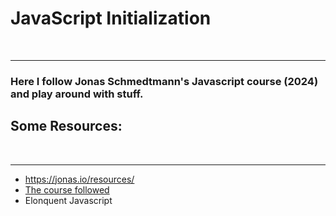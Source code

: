 # JavaScript Initialization
<br>

---

### Here I follow Jonas Schmedtmann's Javascript course (2024) and play around with stuff. 

## Some Resources: 
<br>

---
- https://jonas.io/resources/
- [The course followed](https://www.udemy.com/course/the-complete-javascript-course/?couponCode=C3RESOURCES1010)
- Elonquent Javascript



